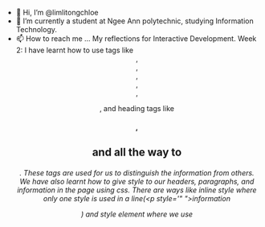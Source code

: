 - 👋 Hi, I’m @limlitongchloe
- 🌱 I’m currently a student at Ngee Ann polytechnic, studying Information Technology.
- 📫 How to reach me ...
My reflections for Interactive Development.
Week 2:
I have learnt how to use tags like <header>, <footer>,<article>,<section>,<nav>, <p>, and heading tags like <h1>,<h2> and all the way to <h6>. These tags are used for us to distinguish the information from others. 
We have also learnt how to give style to our headers, paragraphs, and information in the page using css. There are ways like inline style where only one style is used in a line(<p style='" ">information</p>) and style element where we use <style> to include and use more styles. These styles are used to give color to background(background-color) or to the text(color) or even change the text into a different font(font-family). However, we also learnt that in order to give style to our information, we have to connect the html file together with the css file, using <link> element under <head> in html. As for the details of the color we can give to the information in the page, we can use hexadecimal mode, for example, #000000 or RGB(set red, green, blue portions of the color) or RGBA(different from RGB, with a letter A at the back, it changes gradient). For fonts, we can use google fonts to get different types of fonts.
There is another faster way to give styles to information if you want to apply the same styles to parts of the information. We can use class, .(classname) , and ID attributes, #(ID name) under <style> element.
 
<!---
limlitongchloe/limlitongchloe is a ✨ special ✨ repository because its `README.md` (this file) appears on your GitHub profile.
You can click the Preview link to take a look at your changes.
--->

